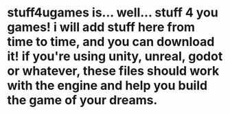 # stuff4ugames is... well... stuff 4 you games! i will add stuff here from time to time, and you can download it! if you're using unity, unreal, godot or whatever,  these files should work with the engine and help you build the game of your dreams. 
